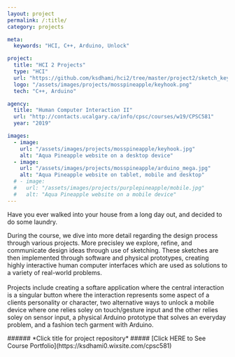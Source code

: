 ```yaml
---
layout: project
permalink: /:title/
category: projects

meta:
  keywords: "HCI, C++, Arduino, Unlock"

project:
  title: "HCI 2 Projects"
  type: "HCI"
  url: "https://github.com/ksdhami/hci2/tree/master/project2/sketch_keyHook"
  logo: "/assets/images/projects/mosspineapple/keyhook.png"
  tech: "C++, Arduino"

agency:
  title: "Human Computer Interaction II"
  url: "http://contacts.ucalgary.ca/info/cpsc/courses/w19/CPSC581"
  year: "2019"

images:
  - image:
    url: "/assets/images/projects/mosspineapple/keyhook.jpg"
    alt: "Aqua Pineapple website on a desktop device"
  - image:
    url: "/assets/images/projects/mosspineapple/arduino_mega.jpg"
    alt: "Aqua Pineapple website on tablet, mobile and desktop"
  # - image:
  #   url: "/assets/images/projects/purplepineapple/mobile.jpg"
  #   alt: "Aqua Pineapple website on a mobile device"
---
```

<p>Have you ever walked into your house from a long day out, and decided to do some laundry. 

During the course, we dive into more detail regarding the design process through various projects. More precisley we explore, refine, and communicate design ideas through use of sketching. These sketches are then implemented through software and physical prototypes, creating highly interactive human computer interfaces which are used as solutions to a variety of real-world problems.
<br> <br>
Projects include creating a softare application where the central interaction is a singular button where the interaction represents some aspect of a clients personality or character, two alternative ways to unlock a mobile device where one relies soley on touch/gesture input and the other relies soley on sensor input, a physical Arduino prototype that solves an everyday problem, and a fashion tech garment with Arduino. 
<br>
</p>
###### *Click title for project repository*
##### [Click HERE to See Course Portfolio](https://ksdhami0.wixsite.com/cpsc581)